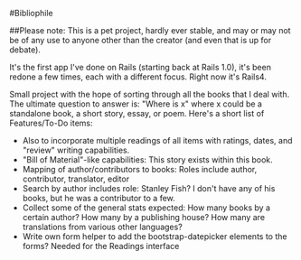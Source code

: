 #Bibliophile

##Please note: This is a pet project, hardly ever stable, and may or may not be of any use to anyone other than the creator (and even that is up for debate). 

It's the first app I've done on Rails (starting back at Rails 1.0), it's been redone a few times, each with a different focus. Right now it's Rails4.

Small project with the hope of sorting through all the books that I deal with. The ultimate question to answer is: "Where is x" where x could be a standalone book, a short story, essay, or poem. Here's a short list of Features/To-Do items:

- Also to incorporate multiple readings of all items with ratings, dates, and "review" writing capabilities.
- "Bill of Material"-like capabilities: This story exists within this book. 
- Mapping of author/contributors to books: Roles include author, contributor, translator, editor
- Search by author includes role: Stanley Fish? I don't have any of his books, but he was a contributor to a few.
- Collect some of the general stats expected: How many books by a certain author? How many by a publishing house? How many are translations from various other languages?
- Write own form helper to add the bootstrap-datepicker elements to the forms? Needed for the Readings interface